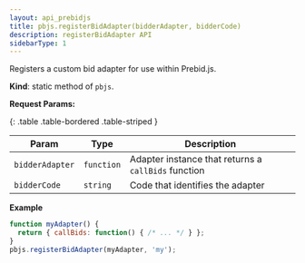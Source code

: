 ```yaml
---
layout: api_prebidjs
title: pbjs.registerBidAdapter(bidderAdapter, bidderCode)
description: registerBidAdapter API
sidebarType: 1
---
```


Registers a custom bid adapter for use within Prebid.js.

**Kind**: static method of `pbjs`.

**Request Params:**

{: .table .table-bordered .table-striped }

| Param | Type | Description |
| --- | --- | --- |
| `bidderAdapter` | `function` | Adapter instance that returns a `callBids` function |
| `bidderCode` | `string` | Code that identifies the adapter |

**Example**

```javascript
function myAdapter() {
  return { callBids: function() { /* ... */ } };
}
pbjs.registerBidAdapter(myAdapter, 'my');
```
